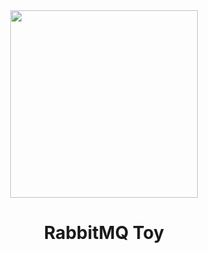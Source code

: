 <div align="center">
<img src="https://external-content.duckduckgo.com/iu/?u=https%3A%2F%2Faphyr.com%2Fdata%2Fposts%2F315%2FRabbitMQ.sh-600x600.png&f=1&nofb=1" width="300px"/>

<h1>RabbitMQ Toy</h1>
</div>
